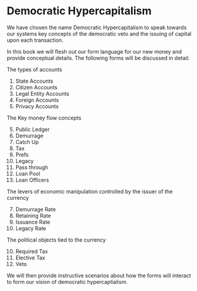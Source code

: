 # Democratic Hypercapitalism

We have chosen the name Democratic Hypercapitalism to speak towards our systems key concepts of the democratic veto and the issuing of capital upon each transaction.

In this book we will flesh out our form language for our new money and provide conceptual details.  The following forms will be discussed in detail:

The types of accounts

1. State Accounts
2. Citizen Accounts
3. Legal Entity Accounts
4. Foreign Accounts
5. Privacy Accounts

The Key money flow concepts

5. Public Ledger
6. Demurrage
8. Catch Up
9. Tax
10. Prefs
9. Legacy
10. Pass through
11. Loan Pool
12. Loan Officers

The levers of economic manipulation controlled by the issuer of the currency

7. Demurrage Rate
8. Retaining Rate
9. Issuance Rate
10. Legacy Rate

The political objects tied to the currency

10. Required Tax
11. Elective Tax
12. Veto



We will then provide instructive scenarios about how the forms will interact to form our vision of democratic hypercaptialism.
